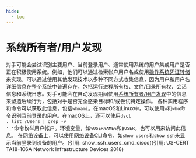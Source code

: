 ```yaml
---
hide:
  - toc
---
```


# 系统所有者/用户发现

对手可能会尝试识别主要用户、当前登录用户、通常使用系统的用户集或用户是否正在积极使用系统。例如，他们可以通过检索帐户用户名或使用[操作系统凭证转储](https://attack.mitre.org/techniques/T1003)来实现。可以通过使用其他发现技术以多种不同方式收集信息，因为用户和用户名详细信息在整个系统中普遍存在，包括运行进程所有权、文件/目录所有权、会话信息和系统日志。对手可能会在自动发现期间使用[系统所有者/用户发现](https://attack.mitre.org/techniques/T1033)中的信息来塑造后续行为，包括对手是否完全感染目标和/或尝试特定操作。  各种实用程序和命令可以获取此信息，包括<code>whoami</code>。在macOS和Linux中，可以使用<code>w</code>和<code>who</code>命令识别当前登录的用户。在macOS上，还可以使用<code>dscl . list /Users | grep -v '_'</code>命令枚举用户帐户。环境变量，如<code>%USERNAME%</code>和<code>$USER</code>，也可以用来访问此信息。  在网络设备上，可以使用[网络设备CLI](https://attack.mitre.org/techniques/T1059/008)命令，如`show users`和`show ssh`来显示当前登录到设备的用户。(引用: show_ssh_users_cmd_cisco)(引用: US-CERT TA18-106A Network Infrastructure Devices 2018)
